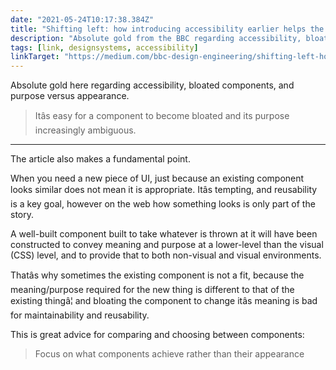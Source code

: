 ```yaml
---
date: "2021-05-24T10:17:38.384Z"
title: "Shifting left: how introducing accessibility earlier helps the BBC's design system | by Sophie Beaumont | BBC Design + Engineering"
description: "Absolute gold from the BBC regarding accessibility, bloated components, and purpose versus appearance."
tags: [link, designsystems, accessibility]
linkTarget: "https://medium.com/bbc-design-engineering/shifting-left-how-introducing-accessibility-earlier-helps-the-bbcs-design-system-716ec5cfbcd8"
---
```

Absolute gold here regarding accessibility, bloated components, and purpose versus appearance.

> Itâs easy for a component to become bloated and its purpose increasingly ambiguous.
---

The article also makes a fundamental point.

When you need a new piece of UI, just because an existing component looks similar does not mean it is appropriate. Itâs tempting, and reusability is a key goal, however on the web how something looks is only part of the story. 

A well-built component built to take whatever is thrown at it will have been constructed to convey meaning and purpose at a lower-level than the visual (CSS) level, and to provide that to both non-visual and visual environments.

Thatâs why sometimes the existing component is not a fit, because the meaning/purpose required for the new thing is different to that of the existing thingâ¦ and bloating the component to change itâs meaning is bad for maintainability and reusability.

This is great advice for comparing and choosing between components:

> Focus on what components achieve rather than their appearance